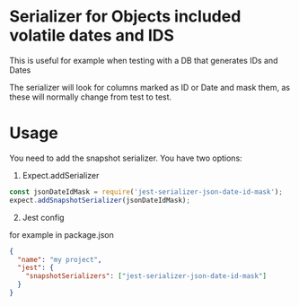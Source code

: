 # Serializer for Objects included volatile dates and IDS

This is useful for example when testing with a DB that generates IDs and Dates 

The serializer will look for columns marked as ID or Date and mask them, as these will normally change from test to test.

# Usage

You need to add the snapshot serializer. You have two options:

1. Expect.addSerializer

```js
const jsonDateIdMask = require('jest-serializer-json-date-id-mask');
expect.addSnapshotSerializer(jsonDateIdMask);
```

2. Jest config

for example in package.json
```json
{
  "name": "my project",
  "jest": {
    "snapshotSerializers": ["jest-serializer-json-date-id-mask"]
  }
}
```
